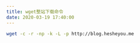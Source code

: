 ```yaml
---
title: wget整站下载命令
date: 2020-03-19 17:40:00
---
```


```sh
wget -c -r -np -k -L -p http://blog.hesheyou.me
```
